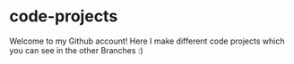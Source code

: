 # code-projects

Welcome to my Github account! Here I make different code projects which you can see in the other Branches :)
